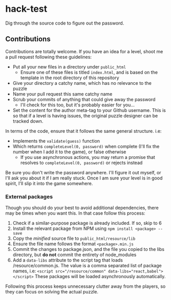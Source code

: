 # hack-test

Dig through the source code to figure out the password.

## Contributions

Contributions are totally welcome. If you have an idea for a level, shoot me a
pull request following these guidelines:

*   Put all your new files in a directory under `public_html`
    *   Ensure one of these files is titled `index.html`, and is based on the
        template in the root directory of this repository
*   Give your directory a catchy name, which has no relevance to the puzzle
*   Name your pull request this same catchy name
*   Scrub your commits of anything that could give away the password
    *   I'll check for this too, but it's probably easier for you...
*   Set the content for the author meta-tag to your Github username. This is so
    that if a level is having issues, the original puzzle designer can be
    tracked down.

In terms of the code, ensure that it follows the same general structure. i.e:
*   Implements the `validate(guess)` function
*   Which returns `completeLevel(0, password)` when complete (I'll fix the
    number when I add it to the game), or false otherwise
    *   If you use asynchronous actions, you may return a promise that resolves
        to `completeLevel(0, password)` or rejects instead

Be sure you don't write the password anywhere. I'll figure it out myself, or
I'll ask you about it if I am really stuck. Once I am sure your level is in good
spirit, I'll slip it into the game somewhere.

### External packages

Though you should do your best to avoid additional dependencies, there may be
times when you want this. In that case follow this process:

1.  Check if a similar-purpose package is already included. If so, skip to 6
2.  Install the relevant package from NPM using `npm install <package> --save`
3.  Copy the *minified* source file to `public_html/resource/lib`
4.  Ensure the file name follows the format `<package>.min.js`
5.  Commit the changes to package.json, and the file you copied to the libs
    directory, but **do not** commit the entirety of node_modules
6.  Add a `data-libs` attribute to the script tag that loads
    /resource/common.js. The value is a comma separated list of package names,
    i.e: `<script src="/resource/common" data-libs="react,babel"></script>`
    These packages will be loaded asynchronously automatically.

Following this process keeps unnecessary clutter away from the players, so they
can focus on solving the actual puzzle.
